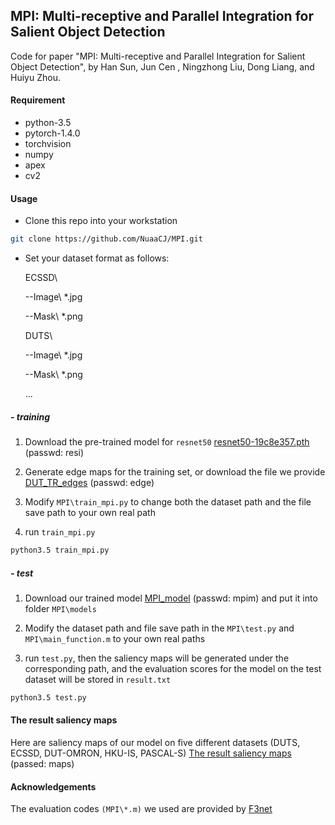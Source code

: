 ## MPI: Multi-receptive and Parallel Integration for Salient Object Detection

Code for paper "MPI: Multi-receptive and Parallel Integration for Salient Object Detection", by Han Sun, Jun Cen , Ningzhong Liu, Dong Liang, and Huiyu Zhou.

#### Requirement

- python-3.5
- pytorch-1.4.0  
- torchvision
- numpy
- apex
- cv2

#### Usage

- Clone this repo into your workstation
```bash
git clone https://github.com/NuaaCJ/MPI.git
```
- Set your dataset format as follows:

  ECSSD\
   
   --Image\ *.jpg
   
   --Mask\ *.png
   
  DUTS\
  
   --Image\ *.jpg
   
   --Mask\ *.png
   
  ...

##### - training

1. Download the pre-trained model for `resnet50`  [resnet50-19c8e357.pth](https://pan.baidu.com/s/1l9Q7VQ3C5As6KVmFswmbLA ) (passwd: resi)

2. Generate edge maps for the training set, or download the file we provide [DUT_TR_edges](https://pan.baidu.com/s/1aCpnzy21s_GSn7gXKD9dNg) (passwd: edge)

3. Modify  `MPI\train_mpi.py` to change both the dataset path and the file save path to your own real path

3. run `train_mpi.py`
```bash
python3.5 train_mpi.py

```

##### - test

1. Download our trained model [MPI_model](https://pan.baidu.com/s/13-C5WDg23d3TEMX3e5z61w) (passwd: mpim) and put it into folder `MPI\models`

2. Modify the dataset path and file save path in the `MPI\test.py` and `MPI\main_function.m` to your own real paths

3. run `test.py`, then the saliency maps will be generated under the corresponding path, and the evaluation scores for the model on the test dataset will be stored in `result.txt`
```bash
python3.5 test.py
```

#### The result saliency maps

Here are saliency maps of our model on five different datasets (DUTS, ECSSD, DUT-OMRON, HKU-IS, PASCAL-S) [The result saliency maps](https://pan.baidu.com/s/1GZbVybeKPLFk6gzmMy_1uQ) (passed: maps)

#### Acknowledgements

The evaluation codes `(MPI\*.m)` we used are provided by [F3net](https://github.com/weijun88/F3Net)

